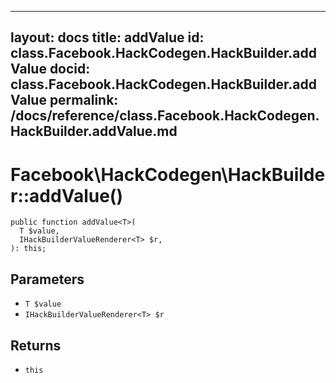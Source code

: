 
***

layout: docs
title: addValue
id: class.Facebook.HackCodegen.HackBuilder.addValue
docid: class.Facebook.HackCodegen.HackBuilder.addValue
permalink: /docs/reference/class.Facebook.HackCodegen.HackBuilder.addValue.md
---







# Facebook\\HackCodegen\\HackBuilder::addValue()




``` Hack
public function addValue<T>(
  T $value,
  IHackBuilderValueRenderer<T> $r,
): this;
```




## Parameters




+ ` T $value `
+ ` IHackBuilderValueRenderer<T> $r `




## Returns




* ` this `
